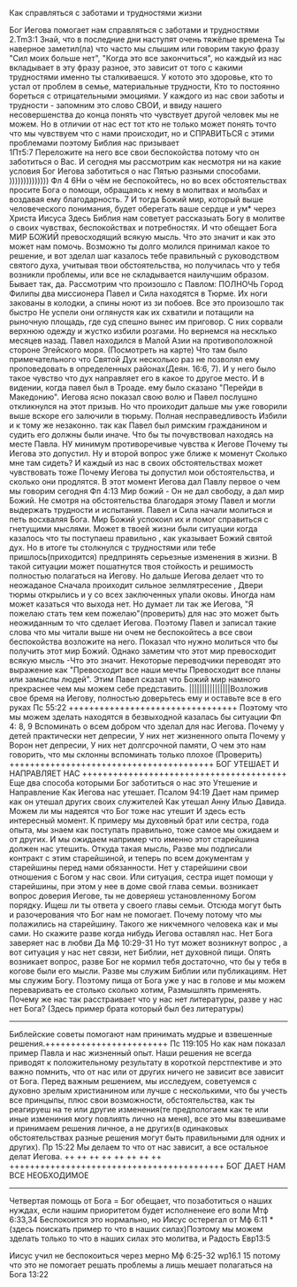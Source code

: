 Как справляться с заботами и трудностями жизни

Бог Иегова помогает нам справляться с заботами и трудностями 
2.Tm3:1 Знай, что в последние дни наступят
очень тяжёлые времена
Ты наверное заметил(ла) что часто мы слышим или говорим такую фразу "Сил моих больше нет", "Когда это все закончиться", но каждый из нас вкладывает в эту фразу разное, это зависит от того с какими трудностями именно ты сталкиваешся. У котото это здоровье, кто то устал от проблем в семье, материальные трудности, Кто то постоянно бореться с отрицательными эмоциями.
У каждого из нас свои заботы и трудности - запомним это слово СВОИ, и ввиду нашего несовершенства до конца понять что чувствует другой человек мы не можем.
Но в отличии от нас ест тот кто не только может понять точто что мы чувствуем что с нами происходит, но и СПРАВИТЬСЯ с этими проблемами поэтому Библия нас призывает     
1Пт5:7 Переложите на него все свои беспокойства потому что он заботиться о Вас.
И сегодня мы рассмотрим как несмотря ни на какие условия          Бог Иегова заботиться о нас Пятью разными способами.
)))))))))))))) 
Фл 4 6Ни о чём не беспокойтесь, но во
всех обстоятельствах просите Бога о
помощи, обращаясь к нему в молитвах и
мольбах и воздавая ему
благодарность. 7 И тогда Божий мир,
который выше человеческого понимания,
будет оберегать ваше сердце и ум* через
Христа Иисуса
Здесь Библия нам советует рассказыать Богу в молитве о своих чувствах, беспокойствах и потребностях. И что обещает Бога МИР БОЖИЙ превосходящий всякую мысль.
Что это значит и как это может нам помочь.
Возможно ты долго молился принимал какое то решение, и вот 
зделал шаг казалось тебе правильный с руководством святого духа, учитывая твои обстоятельства, но получилась что у тебя возникли проблемы, или все не складывается наилучшим образом. Бывает так, да.
Рассмотрим что произошло с Павлом: ПОЛНОЧЬ Город Филипы два миссионера Павел и Сила находятся в Тюрме. Их ноги закованы в колодки, а спины ноют из зи побоев. Все это произошло так быстро Не успели они оглянустя как их схватили и потащили на рыночную площадь, где суд спешно вынес им приговор. С них сорвали верхнюю одежду и жустко избили розгами. 
Но вернемся на несклько месяцев назад. Павел находился в Малой Азии на противоположной стороне Эгейского моря. (Посмотреть на карте) Что там было примечательного что Святой Дух несколько раз не позволял ему проповедовать в определенных районах(Деян. 16:6, 7). И у него было такое чувство что дух направляет его в какое то другое место. И в видении, когда павел был в Троаде. ему было сказано "Перейди в Македонию". Иегова ясно показал свою волю и Павел послушно откликнулся на этот призыв. Но что проиходит дальше мы уже говорили выше вскоре его залючили в тюрьму.
Полная несправедливость Избили и к тому же незаконно. так как Павел был римским гражданином и судить его должны были иначе. 
Что бы ты почувствовал находясь на месте Павла. НУ минимум противоречивые чувства к Иегове Почему ты Иегова это допустил. Ну и второй вопрос уже ближе к моменут Сколько мне там сидеть? 
И каждый из нас в своих обстоятельствах может чувствовать тоже Почему Иегова ты допустил мои обстоятельства, и сколько они продлятся.
 В этот момент Иегова дал Павлу первое о чем мы говорим сегодня 
 Фп 4:13 Мир божий - Он не дал свободу, а дал мир Божий. Не смотря на обстоятельства благодаря этому Павел и могли выдержать трудности и испытания. Павел и Сила начали молиться и петь восхваляя Бога. Мир Божий успокоил их и помог справиться с гнетущими мыслями.
 Может в твоей жизни были ситуации когда казалось что ты поступаеш правильно , как указывает Божий святой дух. Но в итоге ты столкнулся с трудностями или тебе пришлось(приходится) предпринять серьезные изменения в жизни.
 В такой ситуации может пошатнутся твоя стойкость и решимость полностью полагаться на Иегову.
 Но дальше Иегова делает что то неожаданое  Сначала проиходит сильное зелмлятресение , Двери тюрмы открылись и у со всех заключенных упали оковы. Иногда нам может казаться что выхода нет. Но думает ли так же Иегова, "Я пожелаю стать тем кем пожелаю"(проверить) для нас это может быть неожиданным то что сделает Иегова.
 Поэтому Павел и записал такие слова что мы читали выше ни очем не беспокойтесь а все свои беспокойства возложите на него. Показал что нужно молиться что бы получить этот мир Божий.
 Однако заметим что этот мир превосходит всякую мысль -Что это значит. Некоторые переводчики переводят это выражение как 
 "Превосходит все наши мечты Превосходит все планы или замыслы людей". Этим Павел сказал что Божий мир намного прекраснее чем мы можем себе представить.
||||||||||||||||Возложив свое бремя на Иегову, полностью доверьтесь ему и оставьте все в его руках Пс 55:22
+++++++++++++++++++++++++++++++++
Поэтому что мы можем зделать находятся в безвыходной казалась бы ситуации Фп 4: 8, 9
Вспоминать о всем добром что зделал для нас Иегова.
Почему у детей практически нет депресии, У них нет жизненного опыта
Почему у Ворон нет депресии, У них нет долгсрочной памяти, 
О чем это нам говорить, что мы склонны вспоминать только плохое
(Проверить) 
++++++++++++++++++++++++++++++++++++++++
БОГ УТЕШАЕТ И НАПРАВЛЯЕТ НАС
++++++++++++++++++++++++++++++++++++++++
Еще два способа которыми Бог заботиться о нас это Утешение и Направление
Как Иегова нас утешает. Псалом 94:19
Дает нам пример как он утешал других своих служителей
Как утешал Анну Илью Давида.
Можем ли мы надеятся что Бог тоже нас утешит 
И здесь есть интересный момент.
К примеру мы духовный брат или сестра, года опыта, мы знаем как поступать правильно, тоже самое мы ожидаем и от других.
И мы ожидаем например что именно этот старейшина должен нас утешить. Откуда такая мысль, Разве мы  подписали   контракт с этим старейшиной, и теперь по всем документам у старейшины перед нами обязанности. Нет у старейшини свои отношения с Богом у нас свои.
Или ситуация, сестра ищет помощи у старейшины, при этом у нее в доме свой глава семьи. возникает вопрос доверия Иегове, ты не доверяеш установленному Богом порядку. Ищеш ли ты ответа у своего главы семьи.
Отсюда могут быть и разочерования что Бог нам не помогает.
Почему потому что мы полажились на старейшину. Такого же никчемного человека как и мы сами. Но скажите разве когда нибудь Иегова оставлял нас. Нет Бога заверяет нас в любви Да Мф 10:29-31
Но тут может возникнут  вопрос , а вот ситуация у нас нет связи, нет Библии, нет духовной пищи. 
Опять возникает вопрос, разве Бог не кормил тебя достаточно, что бы у тебя в когове были его мысли. Разве мы служим Библии или публикациям. Нет мы служим Богу. Поэтому пища от Бога уже у нас в голове и мы можем переваривать ее столько сколько хотим, Размышлять применять. Почему же нас так расстраивает что у нас нет литературы, разве у нас нет Бога?
(Здесь пример брата который был без литературы)
_________________
Библейские советы помогают нам принимать мудрые и взвешенные решения.++++++++++++++++++++++++  Пс 119:105
Но как нам показал пример Павла и нас жизненный опыт. Наши решения не всегда приводят к положительному результату в короткой перстпективе и это важно помнить, что от нас или от других ничего не зависит все зависит от Бога.
Перед важным решением, мы исследуем, советуемся с духовно зрелым христианином или лучше с несколькими, что бы учесть все принцыпы, плюс свои возможности, обстоятельства, как ты реагируеш на те или другие изменения(те предпологаем как те или иные измениния могу повлиять лично на меня), все это мы взвешиваме и принимаем решения личное, а не других(в одинаковых обстоятельствах разные решения могут быть правильными для одних и других).
Пр 15:22 
Мы делаем то что от нас зависит, а все остальное делат Иегова.
++ ++ ++ ++ ++ ++ ++ ++ ++++++++++++++++++++++++++++++++++++++++++
БОГ ДАЕТ НАМ ВСЕ НЕОБХОДИМОЕ
-- -- -- -- -- -- -- -- -- -- -- -- -- --
Четвертая помощь от Бога = Бог обещает, что позаботиться о наших нуждах, если нашим приоритетом будет исполненеие его воли Мтф 6:33,34
Беспокоится это нормально, но Иисус остерегал от Мф 6:11
*(здесь поискать пример то что в наших силах)Поэтому мы можем зделать только то что в наших силах это молитва, и Радость Евр13:5

Иисус учил не беспокоиться через мерно Мф 6:25-32 wp16.1 15
потому что это не помогает решать проблемы а лишь мешает полагаться на Бога 13:22



















 









